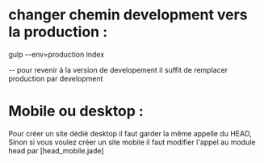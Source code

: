 # changer chemin development vers la production : 
gulp --env=production index 

-- pour revenir à la version de developement il suffit de remplacer production par development

# Mobile ou desktop : 
Pour créer un site dédié desktop il faut garder la même appelle du HEAD, 
Sinon si vous voulez créer un site mobile il faut modifier l'appel au module head par [head_mobile.jade]